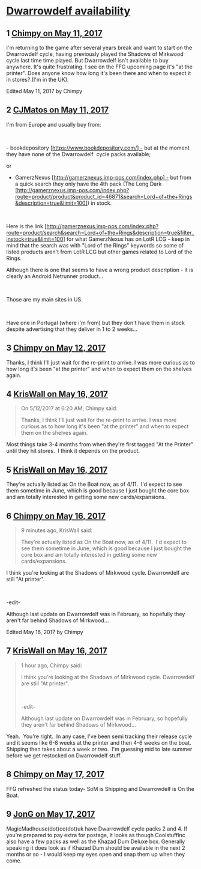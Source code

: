 # [Dwarrowdelf availability](https://community.fantasyflightgames.com/topic/249502-dwarrowdelf-availability/)

## 1 [Chimpy on May 11, 2017](https://community.fantasyflightgames.com/topic/249502-dwarrowdelf-availability/?do=findComment&comment=2781612)

I'm returning to the game after several years break and want to start on the Dwarrowdelf cycle, having previously played the Shadows of Mirkwood cycle last time time played. But Dwarrowdelf isn't available to buy anywhere. It's quite frustrating. I see on the FFG upcoming page it's "at the printer". Does anyone know how long it's been there and when to expect it in stores? (I'm in the UK).

Edited May 11, 2017 by Chimpy

## 2 [CJMatos on May 11, 2017](https://community.fantasyflightgames.com/topic/249502-dwarrowdelf-availability/?do=findComment&comment=2782346)

I'm from Europe and usually buy from:

 

- bookdepository [https://www.bookdepository.com/] - but at the moment they have none of the Dwarrowdelf  cycle packs available;

or

- GamerzNexus [http://gamerznexus.imp-pos.com/index.php] - but from a quick search they only have the 4th pack (The Long Dark [http://gamerznexus.imp-pos.com/index.php?route=product/product&product_id=46871&search=Lord+of+the+Rings&description=true&limit=100]) in stock.

 

Here is the link [http://gamerznexus.imp-pos.com/index.php?route=product/search&search=Lord+of+the+Rings&description=true&filter_instock=true&limit=100] for what GamerzNexus has on LotR LCG - keep in mind that the search was with "Lord of the Rings" keywords so some of listed products aren't from LotR LCG but other games related to Lord of the Rings.

Although there is one that seems to have a wrong product description - it is clearly an Android Netrunner product...

 

Those are my main sites in US.

 

Have one in Portugal (where i'm from) but they don't have them in stock despite advertising that they deliver in 1 to 2 weeks...

## 3 [Chimpy on May 12, 2017](https://community.fantasyflightgames.com/topic/249502-dwarrowdelf-availability/?do=findComment&comment=2783117)

Thanks, I think I'll just wait for the re-print to arrive. I was more curious as to how long it's been "at the printer" and when to expect them on the shelves again. 

## 4 [KrisWall on May 16, 2017](https://community.fantasyflightgames.com/topic/249502-dwarrowdelf-availability/?do=findComment&comment=2789119)

> On 5/12/2017 at 6:20 AM, Chimpy said:
> 
> Thanks, I think I'll just wait for the re-print to arrive. I was more curious as to how long it's been "at the printer" and when to expect them on the shelves again. 

Most things take 3-4 months from when they're first tagged "At the Printer" until they hit stores.  I think it depends on the product.

## 5 [KrisWall on May 16, 2017](https://community.fantasyflightgames.com/topic/249502-dwarrowdelf-availability/?do=findComment&comment=2789133)

They're actually listed as On the Boat now, as of 4/11.  I'd expect to see them sometime in June, which is good because I just bought the core box and am totally interested in getting some new cards/expansions.

## 6 [Chimpy on May 16, 2017](https://community.fantasyflightgames.com/topic/249502-dwarrowdelf-availability/?do=findComment&comment=2789158)

> 9 minutes ago, KrisWall said:
> 
> They're actually listed as On the Boat now, as of 4/11.  I'd expect to see them sometime in June, which is good because I just bought the core box and am totally interested in getting some new cards/expansions.

I think you're looking at the Shadows of Mirkwood cycle. Dwarrowdelf are still "At printer".

 

-edit-

Although last update on Dwarrowdelf was in February, so hopefully they aren't far behind Shadows of Mirkwood...

Edited May 16, 2017 by Chimpy

## 7 [KrisWall on May 16, 2017](https://community.fantasyflightgames.com/topic/249502-dwarrowdelf-availability/?do=findComment&comment=2789396)

> 1 hour ago, Chimpy said:
> 
> I think you're looking at the Shadows of Mirkwood cycle. Dwarrowdelf are still "At printer".
> 
>  
> 
> -edit-
> 
> Although last update on Dwarrowdelf was in February, so hopefully they aren't far behind Shadows of Mirkwood...

Yeah.  You're right.  In any case, I've been semi tracking their release cycle and it seems like 6-8 weeks at the printer and then 4-6 weeks on the boat.  Shipping then takes about a week or two.  I'm guessing mid to late summer before we get restocked on Dwarrowdelf stuff.

## 8 [Chimpy on May 17, 2017](https://community.fantasyflightgames.com/topic/249502-dwarrowdelf-availability/?do=findComment&comment=2791544)

FFG refreshed the status today- SoM is Shipping and Dwarrowdelf is On the Boat.

## 9 [JonG on May 17, 2017](https://community.fantasyflightgames.com/topic/249502-dwarrowdelf-availability/?do=findComment&comment=2791892)

MagicMadhouse(dot)co(dot)uk have Dwarrowdelf cycle packs 2 and 4. If you're prepared to pay extra for postage, it looks as though CoolstuffInc also have a few packs as well as the Khazad Dum Deluxe box. Generally speaking it does look as if Khazad Dum should be available in the next 2 months or so - I would keep my eyes open and snap them up when they come.

 

 

 

 

